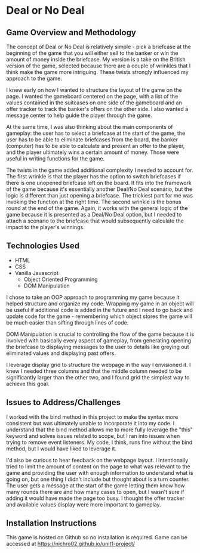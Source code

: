 # Deal or No Deal

## Game Overview and Methodology
The concept of Deal or No Deal is relatively simple - pick a briefcase at the beginning of the game that you will either sell to the banker or win the amount of money inside the briefcase. My version is a take on the British version of the game, selected because there are a couple of wrinkles that I think make the game more intriguing. These twists strongly influenced my approach to the game.

I knew early on how I wanted to structure the layout of the game on the page. I wanted the gameboard centered on the page, with a list of the values contained in the suitcases on one side of the gameboard and an offer tracker to track the banker's offers on the other side. I also wanted a message center to help guide the player through the game.

At the same time, I was also thinking about the main components of gameplay: the user has to select a briefcase at the start of the game, the user has to be able to eliminate briefcases from the board, the banker (computer) has to be able to calculate and present an offer to the player, and the player ultimately wins a certain amount of money. Those were useful in writing functions for the game.

The twists in the game added additional complexity I needed to account for. The first wrinkle is that the player has the option to switch briefcases if there is one unopened briefcase left on the board. It fits into the framework of the game because it's essentially another Deal/No Deal scenario, but the logic is different than just opening a briefcase. The trickiest part for me was invoking the function at the right time. The second wrinkle is the bonus round at the end of the game. Again, it works with the general logic of the game because it is presented as a Deal/No Deal option, but I needed to attach a scenario to the briefcase that would subsequently calculate the impact to the player's winnings.

## Technologies Used

* HTML
* CSS
* Vanilla Javascript
    * Object Oriented Programming
    * DOM Manipulation

I chose to take an OOP approach to programming my game because it helped structure and organize my code. Wrapping my game in an object will be useful if additional code is added in the future and I need to go back and update code for the game - remembering which object stores the game will be much easier than sifting through lines of code.

DOM Manipulation is crucial to controlling the flow of the game because it is involved with basically every aspect of gameplay, from generating opening the briefcase to displaying messages to the user to details like greying out eliminated values and displaying past offers.

I leverage display grid to structure the webpage in the way I envisioned it. I knew I needed three columns and that the middle column needed to be significantly larger than the other two, and I found grid the simplest way to achieve this goal.

## Issues to Address/Challenges
I worked with the bind method in this project to make the syntax more consistent but was ultimately unable to incorporate it into my code. I understand that the bind method allows me to more fully leverage the "this" keyword and solves issues related to scope, but I ran into issues when trying to remove event listeners. My code, I think, runs fine without the bind method, but I would have liked to leverage it.

I'd also be curious to hear feedback on the webpage layout. I intentionally tried to limit the amount of content on the page to what was relevant to the game and providing the user with enough information to understand what is going on, but one thing I didn't include but thought about is a turn counter. The user gets a message at the start of the game letting them know how many rounds there are and how many cases to open, but I wasn't sure if adding it would have made the page too busy. I thought the offer tracker and available values display were more important to gameplay.

## Installation Instructions
This game is hosted on Github so no installation is required. Game can be accessed at https://nichro02.github.io/unit1-project/


